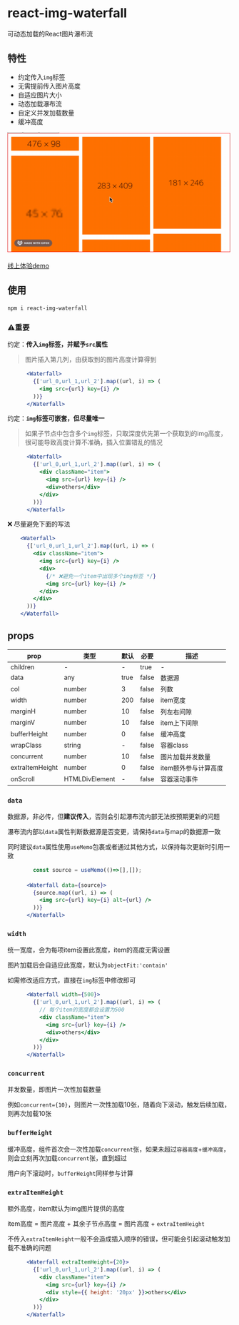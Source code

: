 # react-img-waterfall
可动态加载的React图片瀑布流


## 特性

- 约定传入`img`标签
- 无需提前传入图片高度
- 自适应图片大小
- 动态加载瀑布流
- 自定义并发加载数量
- 缓冲高度

![react-img-waterfall](https://github.com/luoyang233/blog/blob/master/images/react-img-waterfall.gif)

[线上体验demo](https://codesandbox.io/s/zhong-ji-ban-ben-hvwgk)


## 使用

```
npm i react-img-waterfall
```


### ⚠️重要

约定：**传入`img`标签，并赋予`src`属性**

> 图片插入第几列，由获取到的图片高度计算得到

```jsx
      <Waterfall>
        {['url_0,url_1,url_2'].map((url, i) => (
          <img src={url} key={i} />
        ))}
      </Waterfall>
```

约定：**`img`标签可嵌套，但尽量唯一**

> 如果子节点中包含多个`img`标签，只取深度优先第一个获取到的img高度，很可能导致高度计算不准确，插入位置错乱的情况

```jsx
      <Waterfall>
        {['url_0,url_1,url_2'].map((url, i) => (
          <div className="item">
            <img src={url} key={i} />
            <div>others</div>
          </div>
        ))}
      </Waterfall>
```

❌ 尽量避免下面的写法

```jsx
    <Waterfall>
      {['url_0,url_1,url_2'].map((url, i) => (
        <div className="item">
          <img src={url} key={i} />
          <div>
            {/* ❌避免一个item中出现多个img标签 */}
            <img src={url} key={i} />
          </div>
        </div>
      ))}
    </Waterfall>
```


## props

| prop            | 类型           | 默认 | 必要  | 描述                 |
| --------------- | -------------- | ---- | ----- | -------------------- |
| children        | -              | -    | true  | -                    |
| data            | any            | true | false | 数据源               |
| col             | number         | 3    | false | 列数                 |
| width           | number         | 200  | false | item宽度             |
| marginH         | number         | 10   | false | 列左右间隙           |
| marginV         | number         | 10   | false | item上下间隙         |
| bufferHeight    | number         | 0    | false | 缓冲高度             |
| wrapClass       | string         | -    | false | 容器class            |
| concurrent      | number         | 10   | false | 图片加载并发数量     |
| extraItemHeight | number         | 0    | false | item额外参与计算高度 |
| onScroll        | HTMLDivElement | -    | false | 容器滚动事件         |



### `data`

数据源，非必传，但**建议传入**，否则会引起瀑布流内部无法按预期更新的问题

瀑布流内部以`data`属性判断数据源是否变更，请保持`data`与map的数据源一致

同时建议`data`属性使用`useMemo`包裹或者通过其他方式，以保持每次更新时引用一致

```jsx
     	const source = useMemo(()=>[],[]);

      <Waterfall data={source}>
        {source.map((url, i) => (
          <img src={url} key={i} alt={url} />
        ))}
      </Waterfall>
```



### `width`

统一宽度，会为每项item设置此宽度，item的高度无需设置

图片加载后会自适应此宽度，默认为`objectFit:'contain'`

如需修改适应方式，直接在`img`标签中修改即可

```jsx
      <Waterfall width={500}>
        {['url_0,url_1,url_2'].map((url, i) => (
          // 每个item的宽度都会设置为500
          <div className="item">
            <img src={url} key={i} />
            <div>others</div>
          </div>
        ))}
      </Waterfall>
```


### `concurrent`

并发数量，即图片一次性加载数量

例如`concurrent={10}`，则图片一次性加载10张，随着向下滚动，触发后续加载，则再次加载10张


### `bufferHeight`

缓冲高度，组件首次会一次性加载`concurrent`张，如果未超过`容器高度`+`缓冲高度`，则会立刻再次加载`concurrent`张，直到超过

用户向下滚动时，`bufferHeight`同样参与计算


### `extraItemHeight`

额外高度，item默认为img图片提供的高度

item高度 = 图片高度 + 其余子节点高度 = 图片高度 + `extraItemHeight`

不传入`extraItemHeight`一般不会造成插入顺序的错误，但可能会引起滚动触发加载不准确的问题

```jsx
      <Waterfall extraItemHeight={20}>
        {['url_0,url_1,url_2'].map((url, i) => (
          <div className="item">
            <img src={url} key={i} />
            <div style={{ height: '20px' }}>others</div>
          </div>
        ))}
      </Waterfall>
```
